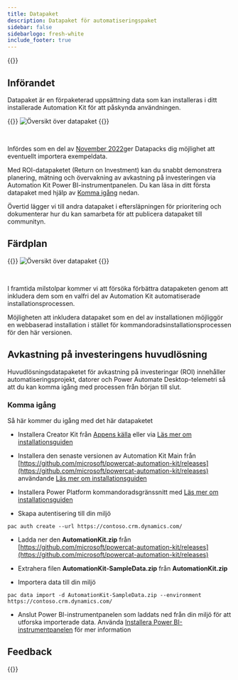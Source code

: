 ```yaml
---
title: Datapaket
description: Datapaket för automatiseringspaket
sidebar: false
sidebarlogo: fresh-white
include_footer: true
---
```

{{<toc>}}

## Införandet

Datapaket är en förpaketerad uppsättning data som kan installeras i ditt installerade Automation Kit för att påskynda användningen.

{{<border>}}
![Översikt över datapaket](https://powercat-automation-kit.azureedge.net/releases/november-2022/DataPacks.svg)
{{</border>}}

<br/>

Infördes som en del av [November 2022](/sv/releases/november-2022)ger Datapacks dig möjlighet att eventuellt importera exempeldata.

Med ROI-datapaketet (Return on Investment) kan du snabbt demonstrera planering, mätning och övervakning av avkastning på investeringen via Automation Kit Power BI-instrumentpanelen. Du kan läsa in ditt första datapaket med hjälp av [Komma igång](/sv#getting-started) nedan.

Övertid lägger vi till andra datapaket i eftersläpningen för prioritering och dokumenterar hur du kan samarbeta för att publicera datapaket till communityn.

## Färdplan

{{<border>}}
![Översikt över datapaket](https://powercat-automation-kit.azureedge.net/releases/november-2022/DataPacks-WhatsNext.svg?v=1)
{{</border>}}

<br/>

I framtida milstolpar kommer vi att försöka förbättra datapaketen genom att inkludera dem som en valfri del av Automation Kit automatiserade installationsprocessen.

Möjligheten att inkludera datapaket som en del av installationen möjliggör en webbaserad installation i stället för kommandoradsinstallationsprocessen för den här versionen.

## Avkastning på investeringens huvudlösning

Huvudlösningsdatapaketet för avkastning på investeringar (ROI) innehåller automatiseringsprojekt, datorer och Power Automate Desktop-telemetri så att du kan komma igång med processen från början till slut.

### Komma igång

Så här kommer du igång med det här datapaketet

- Installera Creator Kit från [Appens källa](https://appsource.microsoft.com/product/dynamics-365/microsoftpowercatarch.creatorkit1) eller via [Läs mer om installationsguiden](https://learn.microsoft.com/power-platform/guidance/creator-kit/setup)

- Installera den senaste versionen av Automation Kit Main från [https://github.com/microsoft/powercat-automation-kit/releases](https://github.com/microsoft/powercat-automation-kit/releases) användande [Läs mer om installationsguiden](https://learn.microsoft.com/power-automate/guidance/automation-kit/setup/main)

- Installera Power Platform kommandoradsgränssnitt med [Läs mer om installationsguiden](https://learn.microsoft.com/power-platform/developer/cli/introduction)

- Skapa autentisering till din miljö

```pwsh
pac auth create --url https://contoso.crm.dynamics.com/
```

- Ladda ner den **AutomationKit.zip** från [https://github.com/microsoft/powercat-automation-kit/releases](https://github.com/microsoft/powercat-automation-kit/releases)

- Extrahera filen **AutomationKit-SampleData.zip** från **AutomationKit.zip**

- Importera data till din miljö

```pwsh
pac data import -d AutomationKit-SampleData.zip --environment https://contoso.crm.dynamics.com/ 
```

- Anslut Power BI-instrumentpanelen som laddats ned från din miljö för att utforska importerade data. Använda [Installera Power BI-instrumentpanelen](/sv/get-started/install-powerbi-dashboard) för mer information

## Feedback

{{<questions name="/features/datapacks.json" completed="Thank you for providing feedback" showNavigationButtons=false >}}
